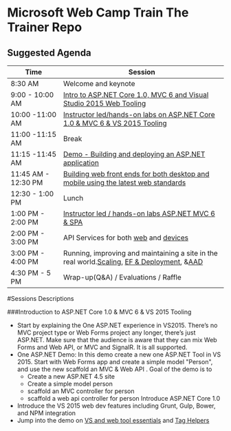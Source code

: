 # Microsoft Web Camp Train The Trainer Repo 

## Suggested Agenda 
|Time	|Session|
|---	|---	|
| 8:30 AM  	| 	Welcome and keynote	|
| 9:00 - 10:00 AM  	|  [Intro to ASP.NET Core 1.0, MVC 6 and Visual Studio 2015 Web Tooling](https://github.com/Microsoft-Web/WebCampTrainingKit/tree/aspnet-5-updates/Presentation/ASPNET-and-VS-Web-Tooling/GettingStartedASPNET5)	|
| 10:00 -11:00 AM  	| [Instructor led/hands-on labs on ASP.NET Core 1.0 & MVC 6 & VS 2015 Tooling](https://github.com/Microsoft-Web/WebCampTrainingKit/tree/aspnet-5-updates/HOL/IntroToASPNET5) 	|
| 11:00 -11:15 AM  	| Break	|
| 11:15 -11:45 AM  	| [Demo - Building and deploying an ASP.NET application](https://github.com/Microsoft-Web/WebCampTrainingKit/tree/aspnet-5-updates/Presentation/Build-and-deploy-ASPNET/GeekQuiz-Build-and-deploy-ASP)|
| 11:45 AM - 12:30 PM 	|[Building web front ends for both desktop and mobile using the latest web standards](https://github.com/Microsoft-Web/WebCampTrainingKit/blob/aspnet-5-updates/Presentation/Modern-Web-Front-Ends/GeekQuiz-SPA-Interface)	|
| 12:30 - 1:00 PM  	| Lunch  	|
| 1:00 PM - 2:00 PM 	| [Instructor led / hands-on labs ASP.NET MVC 6 & SPA](https://github.com/Microsoft-Web/WebCampTrainingKit/blob/aspnet-5-updates/HOL/AspNetApiSpa)  	|
| 2:00 PM - 3:00 PM 	| API Services for both [web](https://github.com/Microsoft-Web/WebCampTrainingKit/tree/aspnet-5-updates/Presentation/HTTP-Services/GeekQuiz-Web-API-backend) and [devices](https://github.com/Microsoft-Web/WebCampTrainingKit/tree/aspnet-5-updates/Presentation/HTTP-Services/GeekQuiz-Web-API-Universal-Windows)	|
| 3:00 PM - 4:00 PM 	| Running, improving and maintaining a site in the real world.[Scaling](https://github.com/Microsoft-Web/WebCampTrainingKit/tree/aspnet-5-updates/Presentation/ASPNET-in-Production/Scaling-a-production-website), [EF & Deployment](https://github.com/Microsoft-Web/WebCampTrainingKit/tree/aspnet-5-updates/Presentation/ASPNET-in-Production/Handling-change-EF-migrations), &[AAD](https://github.com/Microsoft-Web/WebCampTrainingKit/tree/aspnet-5-updates/Presentation/ASPNET-in-Production/Handling-change-EF-migrations) 	|
| 4:30 PM - 5 PM  	| Wrap-up(Q&A) / Evaluations / Raffle   	|

#Sessions Descriptions

###Introduction to  ASP.NET Core 1.0  & MVC 6 & VS 2015 Tooling

- Start by explaining the One ASP.NET experience in VS2015. There’s no MVC project type or Web Forms project any longer, there’s just ASP.NET.  Make sure that the audience is aware that they can mix Web Forms and Web API, or MVC and SignalR.  It is all supported. 
- One ASP.NET Demo: In this demo create a new one ASP.NET Tool in VS 2015. Start with  Web Forms app and create a simple model "Person", and use the new scaffold an MVC & Web API .
    Goal of the demo is to 
    - Create a new ASP.NET 4.5 site 
    - Create a simple model person
    - scaffold an MVC controller for person 
    - scaffold a web api controller for person 
Introduce ASP.NET Core 1.0
- Introduce the VS 2015 web dev features including Grunt, Gulp, Bower, and NPM integration 
- Jump into the demo on [VS and web tool essentials](https://github.com/Microsoft-Web/WebCampTrainingKit/tree/master/Presentation/02-ASPNET-and-VS-Web-Tooling/Visual-Studio-and-Web-Essentials) and [Tag Helpers](https://github.com/Microsoft-Web/WebCampTrainingKit/tree/master/Presentation/02-ASPNET-and-VS-Web-Tooling/TagHelpers)


